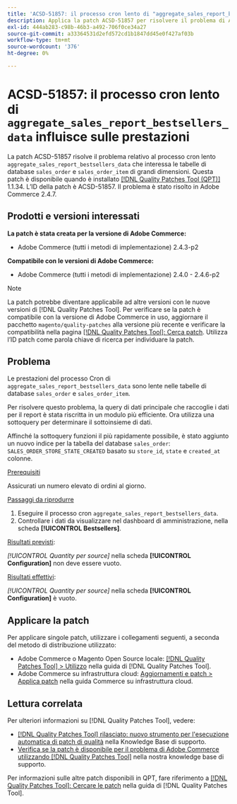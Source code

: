 ```yaml
---
title: 'ACSD-51857: il processo cron lento di "aggregate_sales_report_bestsellers_data" influisce sulle prestazioni'
description: Applica la patch ACSD-51857 per risolvere il problema di Adobe Commerce dove il processo cron lento "aggregate_sales_report_bestsellers_data" influisce sulle tabelle di database "sales_order" e "sales_order_item" di grandi dimensioni.
exl-id: 444ab283-c98b-46b3-a492-706f0ce34a27
source-git-commit: a33364531d2efd572cd1b1847dd45e0f427af03b
workflow-type: tm+mt
source-wordcount: '376'
ht-degree: 0%

---
```


# ACSD-51857: il processo cron lento di `aggregate_sales_report_bestsellers_data` influisce sulle prestazioni

La patch ACSD-51857 risolve il problema relativo al processo cron lento `aggregate_sales_report_bestsellers_data` che interessa le tabelle di database `sales_order` e `sales_order_item` di grandi dimensioni. Questa patch è disponibile quando è installato [[!DNL Quality Patches Tool (QPT)]](/help/announcements/adobe-commerce-announcements/magento-quality-patches-released-new-tool-to-self-serve-quality-patches.md) 1.1.34. L’ID della patch è ACSD-51857. Il problema è stato risolto in Adobe Commerce 2.4.7.

## Prodotti e versioni interessati

**La patch è stata creata per la versione di Adobe Commerce:**

* Adobe Commerce (tutti i metodi di implementazione) 2.4.3-p2

**Compatibile con le versioni di Adobe Commerce:**

* Adobe Commerce (tutti i metodi di implementazione) 2.4.0 - 2.4.6-p2

>[!NOTE]
>
>La patch potrebbe diventare applicabile ad altre versioni con le nuove versioni di [!DNL Quality Patches Tool]. Per verificare se la patch è compatibile con la versione di Adobe Commerce in uso, aggiornare il pacchetto `magento/quality-patches` alla versione più recente e verificare la compatibilità nella pagina [[!DNL Quality Patches Tool]: Cerca patch](https://experienceleague.adobe.com/tools/commerce-quality-patches/index.html?lang=it). Utilizza l’ID patch come parola chiave di ricerca per individuare la patch.

## Problema

Le prestazioni del processo Cron di `aggregate_sales_report_bestsellers_data` sono lente nelle tabelle di database `sales_order` e `sales_order_item`.

Per risolvere questo problema, la query di dati principale che raccoglie i dati per il report è stata riscritta in un modulo più efficiente. Ora utilizza una sottoquery per determinare il sottoinsieme di dati.

Affinché la sottoquery funzioni il più rapidamente possibile, è stato aggiunto un nuovo indice per la tabella del database `sales_order`: `SALES_ORDER_STORE_STATE_CREATED` basato su `store_id`, `state` e `created_at` colonne.

<u>Prerequisiti</u>

Assicurati un numero elevato di ordini al giorno.

<u>Passaggi da riprodurre</u>

1. Eseguire il processo cron `aggregate_sales_report_bestsellers_data`.
1. Controllare i dati da visualizzare nel dashboard di amministrazione, nella scheda **[!UICONTROL Bestsellers]**.

<u>Risultati previsti</u>:

*[!UICONTROL Quantity per source]* nella scheda **[!UICONTROL Configuration]** non deve essere vuoto.

<u>Risultati effettivi</u>:

*[!UICONTROL Quantity per source]* nella scheda **[!UICONTROL Configuration]** è vuoto.

## Applicare la patch

Per applicare singole patch, utilizzare i collegamenti seguenti, a seconda del metodo di distribuzione utilizzato:

* Adobe Commerce o Magento Open Source locale: [[!DNL Quality Patches Tool] > Utilizzo](https://experienceleague.adobe.com/docs/commerce-operations/tools/quality-patches-tool/usage.html?lang=it) nella guida di [!DNL Quality Patches Tool].
* Adobe Commerce su infrastruttura cloud: [Aggiornamenti e patch > Applica patch](https://experienceleague.adobe.com/docs/commerce-cloud-service/user-guide/develop/upgrade/apply-patches.html?lang=it) nella guida Commerce su infrastruttura cloud.

## Lettura correlata

Per ulteriori informazioni su [!DNL Quality Patches Tool], vedere:

* [[!DNL Quality Patches Tool] rilasciato: nuovo strumento per l&#39;esecuzione automatica di patch di qualità](/help/announcements/adobe-commerce-announcements/magento-quality-patches-released-new-tool-to-self-serve-quality-patches.md) nella Knowledge Base di supporto.
* [Verifica se la patch è disponibile per il problema di Adobe Commerce utilizzando  [!DNL Quality Patches Tool]](/help/support-tools/patches-available-in-qpt-tool/check-patch-for-magento-issue-with-magento-quality-patches.md) nella nostra knowledge base di supporto.

Per informazioni sulle altre patch disponibili in QPT, fare riferimento a [[!DNL Quality Patches Tool]: Cercare le patch](https://experienceleague.adobe.com/tools/commerce-quality-patches/index.html?lang=it) nella guida di [!DNL Quality Patches Tool].

